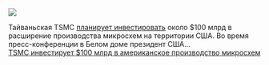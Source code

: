 <!--2025-03-04 13:09:12-->
<div class="yb">
  <div class="rss smaller1 habr"><img src="https://habrastorage.org/webt/y-/x6/xj/y-x6xjqq3vf3k-o3lvchisnsd_y.jpeg" /><p>Тайваньская TSMC <a href="https://www.theverge.com/news/623335/tsmc-chip-factories-100-billion-trump" rel="noopener noreferrer nofollow">планирует инвестировать</a> около $100 млрд в расширение производства микросхем на территории США. Во время пресс-конференции в Белом доме президент США... <br><a class="light" href="https://habr.com/ru/news/887824/?utm_source=habrahabr&utm_medium=rss&utm_campaign=887824">TSMC инвестирует $100 млрд в американское производство микросхем</a></div>
</div>

